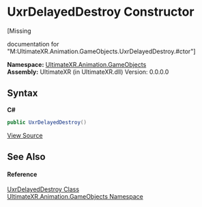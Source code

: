 # UxrDelayedDestroy Constructor 
 

\[Missing <summary> documentation for "M:UltimateXR.Animation.GameObjects.UxrDelayedDestroy.#ctor"\]

**Namespace:**&nbsp;<a href="N_UltimateXR_Animation_GameObjects">UltimateXR.Animation.GameObjects</a><br />**Assembly:**&nbsp;UltimateXR (in UltimateXR.dll) Version: 0.0.0.0

## Syntax

**C#**<br />
``` C#
public UxrDelayedDestroy()
```

<a href="UltimateXR/Scripts/Animation/GameObjects/UxrDelayedDestroy.cs" rel="noopener noreferrer" title="View the source code">View Source</a><br />

## See Also


#### Reference
<a href="T_UltimateXR_Animation_GameObjects_UxrDelayedDestroy">UxrDelayedDestroy Class</a><br /><a href="N_UltimateXR_Animation_GameObjects">UltimateXR.Animation.GameObjects Namespace</a><br />